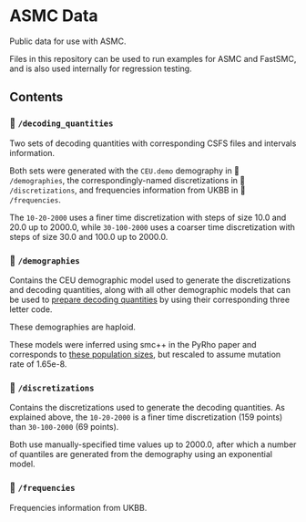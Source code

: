 # ASMC Data

Public data for use with ASMC.

Files in this repository can be used to run examples for ASMC and FastSMC, and is also used internally for regression testing.

## Contents

### :file_folder: `/decoding_quantities`

Two sets of decoding quantities with corresponding CSFS files and intervals information.

Both sets were generated with the `CEU.demo` demography in :file_folder: `/demographies`, the correspondingly-named discretizations in :file_folder: `/discretizations`, and frequencies information from UKBB in :file_folder: `/frequencies`.

The `10-20-2000` uses a finer time discretization with steps of size 10.0 and 20.0 up to 2000.0, while `30-100-2000` uses a coarser time discretization with steps of size 30.0 and 100.0 up to 2000.0.


### :file_folder: `/demographies`

Contains the CEU demographic model used to generate the discretizations and decoding quantities, along with all other demographic models that can be used to [prepare decoding quantities](https://github.com/PalamaraLab/PrepareDecoding) by using their corresponding three letter code.

These demographies are haploid.

These models were inferred using smc++ in the PyRho paper and corresponds to [these population sizes](https://github.com/popgenmethods/pyrho/blob/master/smcpp_popsizes_1kg.csv), but rescaled to assume mutation rate of 1.65e-8.



### :file_folder: `/discretizations`

Contains the discretizations used to generate the decoding quantities.
As explained above, the `10-20-2000` is a finer time discretization (159 points) than `30-100-2000` (69 points).

Both use manually-specified time values up to 2000.0, after which a number of quantiles are generated from the demography using an exponential model.


### :file_folder: `/frequencies`

Frequencies information from UKBB.
